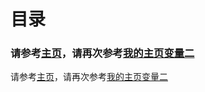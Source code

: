 # 目录


### 请参考[主页](我的主页变量一)，请再次参考[我的主页变量二]

请参考[主页](我的主页变量一)，请再次参考[我的主页变量二]


[我的主页变量一]:https://github.com/haitao9833
[我的主页变量二]:https://github.com/haitao9833
